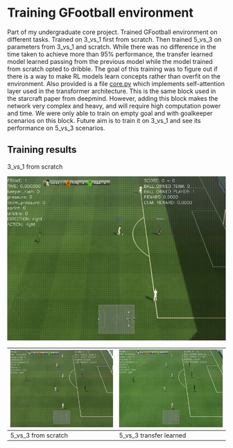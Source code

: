 # Training GFootball environment

Part of my undergraduate core project. Trained GFootball environment on different tasks. Trained on 3_vs_1 first from scratch. Then trained 5_vs_3 on parameters from 3_vs_1 and scratch. While there was no difference in the time taken to achieve more than 95% performance, the transfer learned model learned passing from the previous model while the model trained from scratch opted to dribble. 
The goal of this training was to figure out if there is a way to make RL models learn concepts rather than overfit on the environment.
Also provided is a file [core.py](https://github.com/aaravpandya/RL-GFootball/blob/master/core.py) which implements self-attention layer used in the transformer architecture. This is the same block used in the starcraft paper from deepmind. However, adding this block makes the network very complex and heavy, and will require high computation power and time. We were only able to train on empty goal and with goalkeeper scenarios on this block. Future aim is to train it on 3_vs_1 and see its performance on 5_vs_3 scenarios.
## Training results

3_vs_1 from scratch

![3_vs_1](https://github.com/aaravpandya/RL-GFootball/blob/master/gifs/3_v_1.gif)


| ![5_vs_3_scratch](https://github.com/aaravpandya/RL-GFootball/blob/master/gifs/5_v_3_scratch.gif) | ![5_vs_3_transfer](https://github.com/aaravpandya/RL-GFootball/blob/master/gifs/5_v_3_transfer.gif) |
|--|--|
| 5_vs_3 from scratch | 5_vs_3 transfer learned  |


